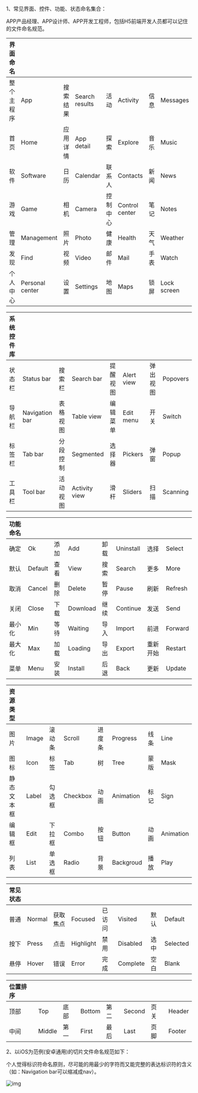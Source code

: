 1、常见界面、控件、功能、状态命名集合：

APP产品经理、APP设计师、APP开发工程师，包括H5前端开发人员都可以记住的文件命名规范。

| 界面命名   |                 |          |                |          |                |      |             |
| :--------- | :-------------- | :------- | :------------- | :------- | :------------- | :--- | :---------- |
| 整个主程序 | App             | 搜索结果 | Search results | 活动     | Activity       | 信息 | Messages    |
| 首页       | Home            | 应用详情 | App detail     | 探索     | Explore        | 音乐 | Music       |
| 软件       | Software        | 日历     | Calendar       | 联系人   | Contacts       | 新闻 | News        |
| 游戏       | Game            | 相机     | Camera         | 控制中心 | Control center | 笔记 | Notes       |
| 管理       | Management      | 照片     | Photo          | 健康     | Health         | 天气 | Weather     |
| 发现       | Find            | 视频     | Video          | 邮件     | Mail           | 手表 | Watch       |
| 个人中心   | Personal center | 设置     | Settings       | 地图     | Maps           | 锁屏 | Lock screen |

 

| 系统控件库 |                |          |               |          |            |          |          |
| :--------- | :------------- | :------- | :------------ | :------- | :--------- | :------- | :------- |
| 状态栏     | Status bar     | 搜索栏   | Search bar    | 提醒视图 | Alert view | 弹出视图 | Popovers |
| 导航栏     | Navigation bar | 表格视图 | Table view    | 编辑菜单 | Edit menu  | 开关     | Switch   |
| 标签栏     | Tab bar        | 分段控制 | Segmented     | 选择器   | Pickers    | 弹窗     | Popup    |
| 工具栏     | Tool bar       | 活动视图 | Activity view | 滑杆     | Sliders    | 扫描     | Scanning |



| 功能命名 |         |      |          |      |           |          |         |
| :------- | :------ | :--- | :------- | :--- | :-------- | :------- | :------ |
| 确定     | Ok      | 添加 | Add      | 卸载 | Uninstall | 选择     | Select  |
| 默认     | Default | 查看 | View     | 搜索 | Search    | 更多     | More    |
| 取消     | Cancel  | 删除 | Delete   | 暂停 | Pause     | 刷新     | Refresh |
| 关闭     | Close   | 下载 | Download | 继续 | Continue  | 发送     | Send    |
| 最小化   | Min     | 等待 | Waiting  | 导入 | Import    | 前进     | Forward |
| 最大化   | Max     | 加载 | Loading  | 导出 | Export    | 重新开始 | Restart |
| 菜单     | Menu    | 安装 | Install  | 后退 | Back      | 更新     | Update  |

 

| 资源类型   |       |        |          |        |           |      |           |
| :--------- | :---- | :----- | :------- | :----- | :-------- | :--- | :-------- |
| 图片       | Image | 滚动条 | Scroll   | 进度条 | Progress  | 线条 | Line      |
| 图标       | Icon  | 标签   | Tab      | 树     | Tree      | 蒙版 | Mask      |
| 静态文本框 | Label | 勾选框 | Checkbox | 动画   | Animation | 标记 | Sign      |
| 编辑框     | Edit  | 下拉框 | Combo    | 按钮   | Button    | 动画 | Animation |
| 列表       | List  | 单选框 | Radio    | 背景   | Backgroud | 播放 | Play      |

 

| 常见状态 |        |          |           |        |          |      |          |
| :------- | :----- | :------- | :-------- | :----- | :------- | :--- | :------- |
| 普通     | Normal | 获取焦点 | Focused   | 已访问 | Visited  | 默认 | Default  |
| 按下     | Press  | 点击     | Highlight | 禁用   | Disabled | 选中 | Selected |
| 悬停     | Hover  | 错误     | Error     | 完成   | Complete | 空白 | Blank    |

 

| 位置排序 |        |      |        |      |        |      |        |
| :------- | :----- | :--- | :----- | :--- | :----- | :--- | :----- |
| 顶部     | Top    | 底部 | Bottom | 第二 | Second | 页关 | Header |
| 中间     | Middle | 第一 | First  | 最后 | Last   | 页脚 | Footer |

 

2、以iOS为范例(安卓通用)的切片文件命名规范如下：

个人觉得标识符命名原则，尽可能的用最少的字符而又能完整的表达标识符的含义（如：Navigation bar可以缩减成nav）。

 

![img](https://www.qijishow.com/down/specification/img/name1.jpg)

